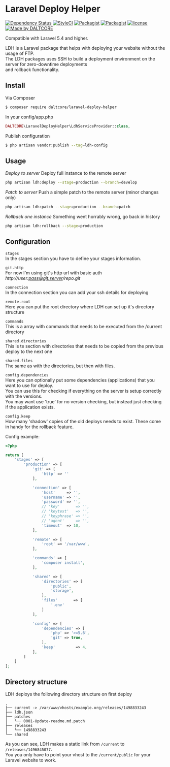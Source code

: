 # Laravel Deploy Helper

[![Dependency Status](https://www.versioneye.com/user/projects/593e38af0fb24f003de0c84c/badge.svg?style=flat-square)](https://www.versioneye.com/user/projects/593e38af0fb24f003de0c84c)
[![StyleCI](https://styleci.io/repos/93638212/shield?branch=master)](https://styleci.io/repos/93638212)
[![Packagist](https://img.shields.io/github/release/daltcore/laravel-deploy-helper.svg?style=flat-square)](https://packagist.org/packages/daltcore/laravel-deploy-helper)
[![Packagist](https://img.shields.io/packagist/dt/daltcore/laravel-deploy-helper.svg?style=flat-square)](https://packagist.org/packages/daltcore/laravel-deploy-helper)
[![license](https://img.shields.io/github/license/DALTCORE/laravel-deploy-helper.svg?style=flat-square)](https://github.com/DALTCORE/laravel-deploy-helper/blob/master/LICENSE)
[![Made by DALTCORE](https://img.shields.io/badge/MADE%20BY-DALTCORE-green.svg?style=flat-square)](https://github.com/DALTCORE)


Compatible with Laravel 5.4 and higher. 

LDH is a Laravel package that helps with deploying your website without the usage of FTP.  
The LDH packages uses SSH to build a deployment environment on the server for zero-downtime deployments  
and rollback functionality. 

## Install

Via Composer

``` bash
$ composer require daltcore/laravel-deploy-helper
```

In your config/app.php
``` php
DALTCORE\LaravelDeployHelper\LdhServiceProvider::class,
```

Publish configuration
```bash
$ php artisan vendor:publish --tag=ldh-config
```

## Usage

*Deploy to server*
Deploy full instance to the remote server
```bash
php artisan ldh:deploy --stage=production --branch=develop
```

*Patch to server*
Push a simple patch to the remote server (minor changes only)
```bash
php artisan ldh:patch --stage=production --branch=patch
```

*Rollback one instance*
Something went horrably wrong, go back in history
```bash
php artisan ldh:rollback --stage=production
```

## Configuration

`stages`  
In the stages section you have to define your stages information.

`git.http`  
For now I'm using git's http url with basic auth _http://user:pass@git.server/repo.git_

`connection`  
In the connection section you can add your ssh details for deploying

`remote.root`  
Here you can put the root directory where LDH can set up it's directory structure

`commands`  
This is a array with commands that needs to be executed from the /current directory

`shared.directories`  
This is te section with directories that needs to be copied from the previous deploy to the next one

`shared.files`  
The same as with the directories, but then with files.
 
`config.dependencies`  
Here you can optionally put some dependencies (applications) that you want to use for deploy.  
You can use this for checking if everything on the server is setup correctly with the versions.  
You may want use 'true' for no version checking, but instead just checking if the application exists.

`config.keep`  
How many 'shadow' copies of the old deploys needs to exist. These come in handy for the rollback feature.


Config example:

```php
<?php

return [
    'stages' => [
        'production' => [
            'git' => [
                'http' => ''
            ],

            'connection' => [
                'host'     => '',
                'username' => '',
                'password' => '',
                // 'key'       => '',
                // 'keytext'   => '',
                // 'keyphrase' => '',
                // 'agent'     => '',
                'timeout'  => 10,
            ],

            'remote' => [
                'root' => '/var/www',
            ],

            'commands' => [
                'composer install',
            ],

            'shared' => [
                'directories' => [
                    'public',
                    'storage',
                ],
                'files'       => [
                    '.env'
                ]
            ],

            'config' => [
                'dependencies' => [
                    'php' => '>=5.6',
                    'git' => true,
                ],
                'keep'         => 4,
            ],
        ]
    ]
];

```

## Directory structure
LDH deploys the following directory structure on first deploy
```text
.
├── current -> /var/www/vhosts/example.org/releases/1498833243
├── ldh.json
├── patches
│   └── 0001-Update-readme.md.patch
├── releases
│   └── 1498833243
└── shared
```

As you can see, LDH makes a static link from `/current` to `/releases/1496845077`.  
You you only have to point your vhost to the `/current/public` for your Laravel website to work.
